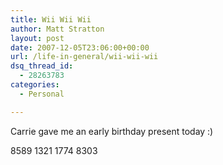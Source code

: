 ```yaml
---
title: Wii Wii Wii
author: Matt Stratton
layout: post
date: 2007-12-05T23:06:00+00:00
url: /life-in-general/wii-wii-wii
dsq_thread_id:
  - 28263783
categories:
  - Personal

---
```

Carrie gave me an early birthday present today :)

8589 1321 1774 8303